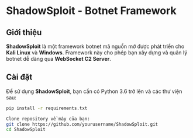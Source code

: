 # ShadowSploit - Botnet Framework

## Giới thiệu

**ShadowSploit** là một framework botnet mã nguồn mở được phát triển cho **Kali Linux** và **Windows**. Framework này cho phép bạn xây dựng và quản lý botnet dễ dàng qua **WebSocket C2 Server**.

## Cài đặt

Để sử dụng **ShadowSploit**, bạn cần có Python 3.6 trở lên và các thư viện sau:
```bash
pip install -r requirements.txt

Clone repository về máy của bạn:
git clone https://github.com/yourusername/ShadowSploit.git
cd ShadowSploit

